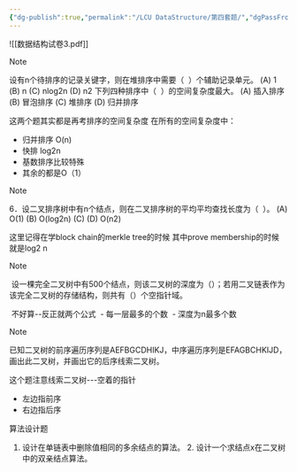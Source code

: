 ```yaml
---
{"dg-publish":true,"permalink":"/LCU DataStructure/第四套题/","dgPassFrontmatter":true,"noteIcon":"","created":"2025-01-07T19:11:38.910+08:00","updated":"2025-04-01T13:54:44.751+08:00"}
---
```



![[数据结构试卷3.pdf]]

> [!NOTE]
> 设有n个待排序的记录关键字，则在堆排序中需要（  ）个辅助记录单元。
> (A) 1 (B) n (C) nlog2n (D) n2
> 下列四种排序中（  ）的空间复杂度最大。
(A) 插入排序 (B) 冒泡排序 (C) 堆排序 (D) 归并排序

这两个题其实都是再考排序的空间复杂度
在所有的空间复杂度中：
- 归并排序 O(n)
- 快排 log2n
- 基数排序比较特殊
- 其余的都是O（1）

> [!NOTE]
> 6．设二叉排序树中有n个结点，则在二叉排序树的平均平均查找长度为（  ）。
> (A) O(1) (B) O(log2n) (C) (D) O(n2)

这里记得在学block chain的merkle tree的时候 其中prove membership的时候 就是log2 n

> [!NOTE]
>  设一棵完全二叉树中有500个结点，则该二叉树的深度为（）；若用二叉链表作为该完全二叉树的存储结构，则共有（）个空指针域。

 不好算--反正就两个公式
 - 每一层最多的个数
 - 深度为n最多个数

> [!NOTE]
> 已知二叉树的前序遍历序列是AEFBGCDHIKJ，中序遍历序列是EFAGBCHKIJD，画出此二叉树，并画出它的后序线索二叉树。

这个题注意线索二叉树---空着的指针
- 左边指前序
- 右边指后序

算法设计题
1. 设计在单链表中删除值相同的多余结点的算法。
2. 设计一个求结点x在二叉树中的双亲结点算法。